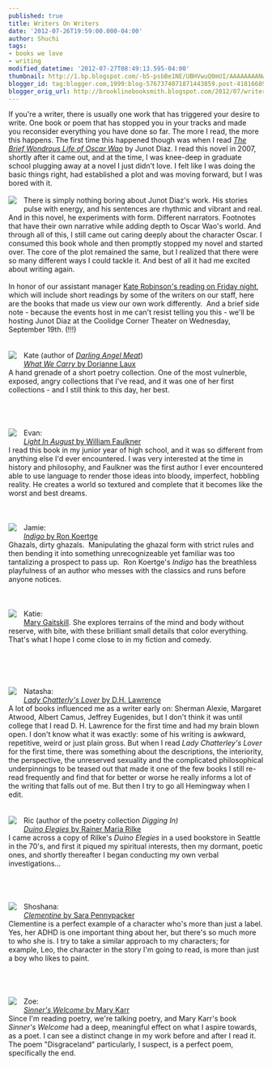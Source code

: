 ```yaml
---
published: true
title: Writers On Writers
date: '2012-07-26T19:59:00.000-04:00'
author: Shuchi
tags:
- books we love
- writing
modified_datetime: '2012-07-27T08:49:13.595-04:00'
thumbnail: http://1.bp.blogspot.com/-b5-psbBe1NE/UBHVwuQ0mUI/AAAAAAAANws/8qoKU647930/s72-c/brief+wondrous+life.jpg
blogger_id: tag:blogger.com,1999:blog-5767374071871443859.post-4181668908669706503
blogger_orig_url: http://brooklinebooksmith.blogspot.com/2012/07/writers-on-writers.html
---
```


<div dir="ltr" style="text-align: left;" trbidi="on"><div style="border-bottom: medium none; border-left: medium none; border-right: medium none; border-top: medium none;">If you're a writer, there is usually one work that has triggered your desire to write. One book or poem that has stopped you in your tracks and made you&nbsp;reconsider everything you have done so far. The more I read, the more this happens.&nbsp;The first time this happened though was when I read <a href="http://www.brooklinebooksmith-shop.com/book/9781594483295" target="_blank"><em>The Brief Wondrous Life of Oscar Wao</em></a> by Junot Diaz. I read this novel in 2007, shortly after it came out, and at the time, I was knee-deep in graduate school plugging away at a novel I just didn't love. I felt like I was doing the basic things right, had established a plot and was moving forward, but I was bored with it. </div><div style="border-bottom: medium none; border-left: medium none; border-right: medium none; border-top: medium none;"><br /></div><div style="border-bottom: medium none; border-left: medium none; border-right: medium none; border-top: medium none;"><a href="http://1.bp.blogspot.com/-b5-psbBe1NE/UBHVwuQ0mUI/AAAAAAAANws/8qoKU647930/s1600/brief+wondrous+life.jpg" imageanchor="1" style="clear: left; cssfloat: left; float: left; margin-bottom: 1em; margin-right: 1em;"><img border="0" sda="true" src="http://1.bp.blogspot.com/-b5-psbBe1NE/UBHVwuQ0mUI/AAAAAAAANws/8qoKU647930/s1600/brief+wondrous+life.jpg" /></a>There is simply nothing boring about Junot Diaz's work. His stories pulse with energy, and his sentences are rhythmic and vibrant and real. And in this novel, he experiments with form. Different narrators. Footnotes that have their own narrative while adding depth to Oscar Wao's world. And through all of this, I still came out caring deeply about&nbsp;the character Oscar.&nbsp;I consumed this book whole and then promptly stopped my novel and started over. The core of the plot remained the same, but I realized that there were so many different ways I could tackle it. And best of all it had me excited about writing again. </div><div style="border-bottom: medium none; border-left: medium none; border-right: medium none; border-top: medium none;"><br /></div>In honor of our assistant manager <a href="http://calendar.boston.com/brookline_ma/events/show/263657505-kate-robinson-darling-angel-meat" target="_blank">Kate Robinson's reading on Friday night</a>, which will include short readings by some of the writers on our staff, here are the books that made us view our own work differently.&nbsp; And a brief side note - because the events host in me can't resist telling you this - we'll be hosting Junot Diaz at the Coolidge Corner Theater on Wednesday, September 19th. (!!!)<br /><br /><br /><div style="border-bottom: medium none; border-left: medium none; border-right: medium none; border-top: medium none;"><a href="http://2.bp.blogspot.com/-iQkqU-zs5sI/UBHV6DWH5oI/AAAAAAAANw0/fSwH2aPsb5Y/s1600/what+we+carry.jpg" imageanchor="1" style="clear: left; cssfloat: left; float: left; margin-bottom: 1em; margin-right: 1em;"><img border="0" sda="true" src="http://2.bp.blogspot.com/-iQkqU-zs5sI/UBHV6DWH5oI/AAAAAAAANw0/fSwH2aPsb5Y/s1600/what+we+carry.jpg" /></a></div><div style="border-bottom: medium none; border-left: medium none; border-right: medium none; border-top: medium none;">Kate (author of <em><a href="http://www.brooklinebooksmith-shop.com/book/9780982363157" target="_blank">Darling Angel Meat</a></em>) </div><div style="border-bottom: medium none; border-left: medium none; border-right: medium none; border-top: medium none;"><a href="http://www.brooklinebooksmith-shop.com/book/9781880238073" target="_blank"><em>What We Carry</em> by Dorianne Laux</a></div><div style="border-bottom: medium none; border-left: medium none; border-right: medium none; border-top: medium none;">A hand grenade of a short poetry collection. One of the most vulnerble, exposed, angry collections that I've read, and it was one of her first collections - and I still think to this day, her best.</div><div style="border-bottom: medium none; border-left: medium none; border-right: medium none; border-top: medium none;"><br /></div><div style="border-bottom: medium none; border-left: medium none; border-right: medium none; border-top: medium none;"><br /><br /></div><div style="border-bottom: medium none; border-left: medium none; border-right: medium none; border-top: medium none;"></div><div style="border-bottom: medium none; border-left: medium none; border-right: medium none; border-top: medium none;"><br /></div><div style="border-bottom: medium none; border-left: medium none; border-right: medium none; border-top: medium none;"><a href="http://1.bp.blogspot.com/-C3idSlFL1Ag/UBHWERXnwZI/AAAAAAAANw8/jOWW-FKo1tQ/s1600/light+in+august.jpg" imageanchor="1" style="clear: left; cssfloat: left; float: left; margin-bottom: 1em; margin-right: 1em;"><img border="0" sda="true" src="http://1.bp.blogspot.com/-C3idSlFL1Ag/UBHWERXnwZI/AAAAAAAANw8/jOWW-FKo1tQ/s1600/light+in+august.jpg" /></a>Evan:</div><div style="border-bottom: medium none; border-left: medium none; border-right: medium none; border-top: medium none;"><a href="http://www.brooklinebooksmith-shop.com/book/9781597094672" target="_blank"><em>Light In August</em> by William Faulkner</a></div><div style="border-bottom: medium none; border-left: medium none; border-right: medium none; border-top: medium none;">I read this book in my junior year of high school, and it was so different from anything else I'd ever encountered. I was very interested at the time in history and philosophy, and Faulkner was the first author I ever encountered able to use language to render those ideas into bloody, imperfect, hobbling reality. He creates a world so textured and complete that it becomes like the worst and best dreams.</div><br /><br /><br /><div style="border-bottom: medium none; border-left: medium none; border-right: medium none; border-top: medium none;"><a href="http://1.bp.blogspot.com/-SdVhvwO5XAM/UBHWMsBmpuI/AAAAAAAANxE/3WnjoPHLbYk/s1600/indigo.jpg" imageanchor="1" style="clear: left; cssfloat: left; float: left; margin-bottom: 1em; margin-right: 1em;"><img border="0" sda="true" src="http://1.bp.blogspot.com/-SdVhvwO5XAM/UBHWMsBmpuI/AAAAAAAANxE/3WnjoPHLbYk/s1600/indigo.jpg" /></a>Jamie: </div><div style="border-bottom: medium none; border-left: medium none; border-right: medium none; border-top: medium none;"><a href="http://www.brooklinebooksmith-shop.com/book/9781597094672" target="_blank"><em>Indigo</em> by Ron Koertge </a></div><div style="border-bottom: medium none; border-left: medium none; border-right: medium none; border-top: medium none;">Ghazals, dirty ghazals.&nbsp; Manipulating the ghazal form with strict rules and then bending it into something unrecognizeable yet familiar was too tantalizing a prospect to pass up.&nbsp; Ron Koertge's <em>Indigo </em>has the breathless playfulness of an author who messes with the classics and runs before anyone notices.&nbsp; </div><br /><br /><br /><div style="border-bottom: medium none; border-left: medium none; border-right: medium none; border-top: medium none;"><a href="http://3.bp.blogspot.com/-ciJoy2VG5TE/UBHXJOEPvYI/AAAAAAAANxc/6SavIFLEeus/s1600/bad+behavior.jpg" imageanchor="1" style="clear: left; cssfloat: left; float: left; margin-bottom: 1em; margin-right: 1em;"><img border="0" sda="true" src="http://3.bp.blogspot.com/-ciJoy2VG5TE/UBHXJOEPvYI/AAAAAAAANxc/6SavIFLEeus/s1600/bad+behavior.jpg" /></a>Katie:</div><div style="border-bottom: medium none; border-left: medium none; border-right: medium none; border-top: medium none;"><a href="http://www.brooklinebooksmith-shop.com/search/apachesolr_search/mary%20gaitskill" target="_blank">Mary Gaitskill</a>. She explores terrains of the mind and body without reserve, with bite, with these brilliant small details that color everything. That's what I hope I come close to in my fiction and comedy.</div><div style="border-bottom: medium none; border-left: medium none; border-right: medium none; border-top: medium none;"><br /></div><div style="border-bottom: medium none; border-left: medium none; border-right: medium none; border-top: medium none;"><br /></div><div style="border-bottom: medium none; border-left: medium none; border-right: medium none; border-top: medium none;"><br /></div><div style="border-bottom: medium none; border-left: medium none; border-right: medium none; border-top: medium none;"><br /></div><div style="border-bottom: medium none; border-left: medium none; border-right: medium none; border-top: medium none;"><br /></div><div style="border-bottom: medium none; border-left: medium none; border-right: medium none; border-top: medium none;"><a href="http://1.bp.blogspot.com/-LWl2O_QNW-M/UBHWcFsdPBI/AAAAAAAANxM/k-_8anGU49k/s1600/lady+chatterly's.jpg" imageanchor="1" style="clear: left; cssfloat: left; float: left; margin-bottom: 1em; margin-right: 1em;"><img border="0" sda="true" src="http://1.bp.blogspot.com/-LWl2O_QNW-M/UBHWcFsdPBI/AAAAAAAANxM/k-_8anGU49k/s1600/lady+chatterly's.jpg" /></a>Natasha:</div><div style="border-bottom: medium none; border-left: medium none; border-right: medium none; border-top: medium none;"><a href="http://www.brooklinebooksmith-shop.com/book/9780375758003" target="_blank"><em>Lady Chatterly's Lover</em> by D.H. Lawrence</a></div><div style="border-bottom: medium none; border-left: medium none; border-right: medium none; border-top: medium none;">A lot of books influenced me as a writer early on: Sherman Alexie, Margaret Atwood, Albert Camus, Jeffrey Eugenides, but I don't think it was until college that I read D. H. Lawrence for the first time and had my brain blown open. I don't know what it was exactly: some of his writing is awkward, repetitive, weird or just plain gross. But when I read <em>Lady Chatterley's Lover</em> for the first time, there was something about the descriptions, the interiority, the perspective, the unreserved sexuality and the complicated philosophical underpinnings to be teased out that made it one of the few books I still re-read frequently and find that for better or worse he really informs a lot of the writing that falls out of me. But then I try to go all Hemingway when I edit.</div><br /><br /><div style="border-bottom: medium none; border-left: medium none; border-right: medium none; border-top: medium none;"><a href="http://2.bp.blogspot.com/-IiJhYPxf9oA/UBHY0f3ranI/AAAAAAAANxs/vxpQOUBWmi8/s1600/duino+elegies.jpg" imageanchor="1" style="clear: left; cssfloat: left; float: left; margin-bottom: 1em; margin-right: 1em;"><img border="0" sda="true" src="http://2.bp.blogspot.com/-IiJhYPxf9oA/UBHY0f3ranI/AAAAAAAANxs/vxpQOUBWmi8/s1600/duino+elegies.jpg" /></a>Ric (author of the poetry collection&nbsp;<em>Digging In)</em></div><div style="border-bottom: medium none; border-left: medium none; border-right: medium none; border-top: medium none;"><a href="http://www.brooklinebooksmith-shop.com/book/9780865476073" target="_blank"><em>Duino Elegies</em> by Rainer Maria Rilke</a></div><div style="border-bottom: medium none; border-left: medium none; border-right: medium none; border-top: medium none;">I came across a copy of Rilke's <i>Duino Elegies</i> in a used bookstore in Seattle in the 70's, and first it piqued my spiritual interests, then my dormant, poetic ones, and shortly thereafter I began conducting my own verbal investigations...</div><div style="border-bottom: medium none; border-left: medium none; border-right: medium none; border-top: medium none;"><br /></div><div style="border-bottom: medium none; border-left: medium none; border-right: medium none; border-top: medium none;"><br /></div><div style="border-bottom: medium none; border-left: medium none; border-right: medium none; border-top: medium none;"><br /></div>&nbsp; <br /><div style="border-bottom: medium none; border-left: medium none; border-right: medium none; border-top: medium none;"><a href="http://3.bp.blogspot.com/-rHQnKV1D1iA/UBHWmzaryaI/AAAAAAAANxU/VtP9eb4uSQ8/s1600/clementine.jpg" imageanchor="1" style="clear: left; cssfloat: left; float: left; margin-bottom: 1em; margin-right: 1em;"><img border="0" sda="true" src="http://3.bp.blogspot.com/-rHQnKV1D1iA/UBHWmzaryaI/AAAAAAAANxU/VtP9eb4uSQ8/s1600/clementine.jpg" /></a>Shoshana: </div><div style="border-bottom: medium none; border-left: medium none; border-right: medium none; border-top: medium none;"><a href="http://www.brooklinebooksmith-shop.com/book/9780786838837" target="_blank"><em>Clementine</em> by Sara Pennypacker</a></div><div style="border-bottom: medium none; border-left: medium none; border-right: medium none; border-top: medium none;">Clementine is a perfect example of a character who's more than just a label. Yes, her ADHD is one important thing about her, but there's so much more to who she is. I try to take a similar approach to my characters; for example,&nbsp;Leo, the character in the story I'm going to read, is more than just a boy who likes to paint.</div><br /><br /><br /><br /><div style="border-bottom: medium none; border-left: medium none; border-right: medium none; border-top: medium none;"><a href="http://3.bp.blogspot.com/-y4cH-qTtb5Y/UBHXgBQ49GI/AAAAAAAANxk/B11-ycKAq5E/s1600/sinner's+welcome.jpg" imageanchor="1" style="clear: left; cssfloat: left; float: left; margin-bottom: 1em; margin-right: 1em;"><img border="0" sda="true" src="http://3.bp.blogspot.com/-y4cH-qTtb5Y/UBHXgBQ49GI/AAAAAAAANxk/B11-ycKAq5E/s1600/sinner's+welcome.jpg" /></a>Zoe:</div><div style="border-bottom: medium none; border-left: medium none; border-right: medium none; border-top: medium none;"><a href="http://www.brooklinebooksmith-shop.com/book/9780060776565" target="_blank"><em>Sinner's Welcome</em> by Mary Karr</a></div><div style="border-bottom: medium none; border-left: medium none; border-right: medium none; border-top: medium none;">Since I'm reading poetry, we're talking poetry, and Mary Karr's book <em>Sinner's Welcome</em> had a deep, meaningful effect on what I aspire towards, as a poet. I can see a distinct change in my work before and after I read it. The poem "Disgraceland" particularly, I suspect, is a perfect poem, specifically the end.</div><br /><br /><br /><br /><br /></div>